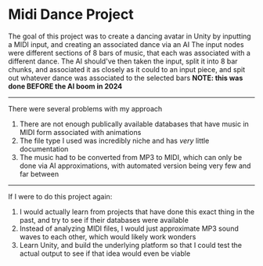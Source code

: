 # Midi Dance Project
The goal of this project was to create a dancing avatar in Unity by inputting a MIDI input, and creating an associated dance via an AI
The input nodes were different sections of 8 bars of music, that each was associated with a different dance. 
The AI should've then taken the input, split it into 8 bar chunks, and associated it as closely as it could to an input piece, and spit out whatever
dance was associated to the selected bars
**NOTE: this was done BEFORE the AI boom in 2024**

---
There were several problems with my approach 
1. There are not enough publically available databases that have music in MIDI form associated with animations
2. The file type I used was incredibly niche and has _very_ little documentation
3. The music had to be converted from MP3 to MIDI, which can only be done via AI approximations, with automated version being very few and far between

---
If I were to do this project again:
1. I would actually learn from projects that have done this exact thing in the past, and try to see if their databases were available
2. Instead of analyzing MIDI files, I would just approximate MP3 sound waves to each other, which would likely work wonders
3. Learn Unity, and build the underlying platform so that I could test the actual output to see if that idea would even be viable
